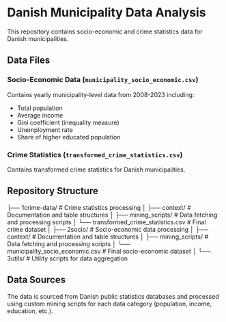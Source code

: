 # Danish Municipality Data Analysis

This repository contains socio-economic and crime statistics data for Danish municipalities.

## Data Files

### Socio-Economic Data (`municipality_socio_economic.csv`)
Contains yearly municipality-level data from 2008-2023 including:
- Total population
- Average income
- Gini coefficient (inequality measure)
- Unemployment rate
- Share of higher educated population

### Crime Statistics (`transformed_crime_statistics.csv`)
Contains transformed crime statistics for Danish municipalities.

## Repository Structure

├── 1crime-data/                 # Crime statistics processing
│   ├── context/                 # Documentation and table structures
│   ├── mining_scripts/          # Data fetching and processing scripts
│   └── transformed_crime_statistics.csv  # Final crime dataset
│
├── 2socio/                      # Socio-economic data processing
│   ├── context/                 # Documentation and table structures
│   ├── mining_scripts/          # Data fetching and processing scripts
│   └── municipality_socio_economic.csv  # Final socio-economic dataset
│
└── 3utils/                      # Utility scripts for data aggregation

## Data Sources
The data is sourced from Danish public statistics databases and processed using custom mining scripts for each data category (population, income, education, etc.).
